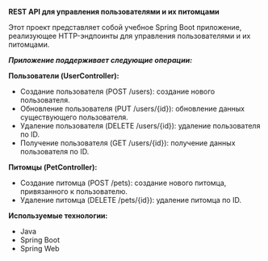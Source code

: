 **REST API для управления пользователями и их питомцами**

Этот проект представляет собой учебное Spring Boot приложение, реализующее HTTP-эндпоинты для управления пользователями и их питомцами.

***Приложение поддерживает следующие операции:***

**Пользователи (UserController):**

- Создание пользователя (POST /users): создание нового пользователя.
- Обновление пользователя (PUT /users/{id}): обновление данных существующего пользователя.
- Удаление пользователя (DELETE /users/{id}): удаление пользователя по ID.
- Получение пользователя (GET /users/{id}): получение данных пользователя по ID.

**Питомцы (PetController):**

- Создание питомца (POST /pets): создание нового питомца, привязанного к пользователю.
- Удаление питомца (DELETE /pets/{id}): удаление питомца по ID.

**Используемые технологии:**

- Java
- Spring Boot
- Spring Web
